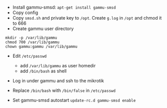 - Install gammu-smsd:
`apt-get install gammu-smsd`
- Copy config
- Copy `smsd.sh` and private key to `/opt`. Create `g.log` in `/opt` and chmod it to 666
- Create gammu user directory
```
mkdir -p /var/lib/gammu
chmod 700 /var/lib/gammu
chown gammu:gammu /var/lib/gammu
```
- Edit `/etc/passwd`

  - add `/var/lib/gammu` as user homedir
  - add `/bin/bash` as shell
- Log in under gammu and ssh to the mikrotik
- Replace `/bin/bash` with `/bin/false` in `/etc/passwd`
- Set gammu-smsd autostart
`update-rc.d gammu-smsd enable`

